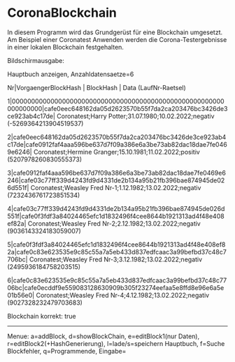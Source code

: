 # CoronaBlockchain
In diesem Programm wird das Grundgerüst für eine Blockchain umgesetzt.
Am Beispiel einer Coronatest Anwenden werden die Corona-Testergebnisse in einer lokalen Blockchain festgehalten.

Bildschirmausgabe:

Hauptbuch anzeigen, Anzahldatensaetze=6

Nr|VorgaengerBlockHash                                              | BlockHash                                                      | Data (LaufNr-Raetsel)

1|0000000000000000000000000000000000000000000000000000000000000000|cafe0eec648162da05d2623570b55f7da2ca203476bc3426de3ce923ab4c17de| Coronatest;Harry Potter;31.07.1980;10.02.2022;negativ (-5269364213904519537)

2|cafe0eec648162da05d2623570b55f7da2ca203476bc3426de3ce923ab4c17de|cafe0912faf4aaa596be637d7f09a386e6a3be73ab82dac18dae7fe0469e6246| Coronatest;Hermine Granger;15.10.1981;11.02.2022;positiv (5207978260830555373)

3|cafe0912faf4aaa596be637d7f09a386e6a3be73ab82dac18dae7fe0469e6246|cafe03c77ff339d4243fd9d4331de2b134a95b21fb396bae874945de026d551f| Coronatest;Weasley Fred Nr-1;1.12.1982;13.02.2022;negativ (7232436761723851534)

4|cafe03c77ff339d4243fd9d4331de2b134a95b21fb396bae874945de026d551f|cafe0f3fdf3a84024465efc1d1832496f4cee8644b1921313ad4f48e408ef82a| Coronatest;Weasley Fred Nr-2;2.12.1982;13.02.2022;negativ (9036143324183059007)

5|cafe0f3fdf3a84024465efc1d1832496f4cee8644b1921313ad4f48e408ef82a|cafe0c83e623535e9c85c55a7a5eb433d837edfcaac3a99befbd37c48c7706bc| Coronatest;Weasley Fred Nr-3;3.12.1982;13.02.2022;negativ (2495936184758203515)

6|cafe0c83e623535e9c85c55a7a5eb433d837edfcaac3a99befbd37c48c7706bc|cafe0ecddf9e559083128630909b305f23274eefaa5e8ffd8e96e6a5e01b56e0| Coronatest;Weasley Fred Nr-4;4.12.1982;13.02.2022;negativ (9027328232479703683)

Blockchain korrekt: true

--------------------------------------------------------------------------------------------
Menue: a=addBlock, d=showBlockChain, e=editBlock1(nur Daten), r=editBlock2(+HashGenerierung),
       l=lade/s=speichern Hauptbuch, f=Suche Blockfehler, q=Programmende, Eingabe= 
